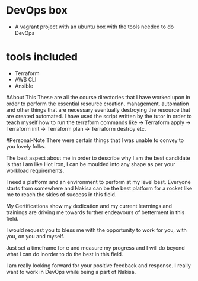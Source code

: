 # DevOps box
* A vagrant project with an ubuntu box with the tools needed to do DevOps

# tools included
* Terraform
* AWS CLI
* Ansible

#About This
These are all the course directories that I have worked upon in order to perform the essential resource creation, management, automation and other things that are necessary eventually destroying the resource that are created automated.
I have used the script written by the tutor in order to teach myself how to run the terraform commands like -> Terraform apply -> Terraform init -> Terraform plan -> Terraform destroy etc.

#Personal-Note There were certain things that I was unable to convey to you lovely folks.

The best aspect about me in order to describe why I am the best candidate is that I am like Hot Iron, I can be moulded into any shape as per your workload requirements.

I need a platform and an environment to perform at my level best. Everyone starts from somewhere and Nakisa can be the best platform for a rocket like me to reach the skies of success in this field.

My Certifications show my dedication and my current learnings and trainings are driving me towards further endeavours of betterment in this field.

I would request you to bless me with the opportunity to work for you, with you, on you and myself.

Just set a timeframe for e and measure my progress and I will do beyond what I can do inorder to do the best in this field.

I am really looking forward for your positive feedback and response.
I really want to work in DevOps while being a part of Nakisa.
